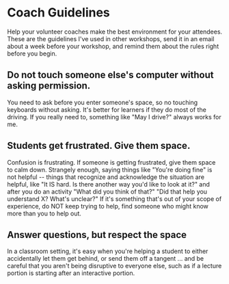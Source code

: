 # Coach Guidelines

Help your volunteer coaches make the best environment for your attendees. These are the guidelines I've used in other workshops, send it in an email about a week before your workshop, and remind them about the rules right before you begin.

## Do not touch someone else's computer without asking permission.

You need to ask before you enter someone's space, so no touching keyboards without asking. It's better for learners if they do most of the driving. If you really need to, something like "May I drive?" always works for me.

## Students get frustrated. Give them space.

Confusion is frustrating. If someone is getting frustrated, give them space to calm down. Strangely enough, saying things like "You're doing fine" is not helpful -- things that recognize and acknowledge the situation are helpful, like "It IS hard. Is there another way you'd like to look at it?" and after you do an activity "What did you think of that?" "Did that help you understand X? What's unclear?" If it's something that's out of your scope of experience, do NOT keep trying to help, find someone who might know more than you to help out.

## Answer questions, but respect the space

In a classroom setting, it's easy when you're helping a student to either accidentally let them get behind, or send them off a tangent ... and be careful that you aren't being disruptive to everyone else, such as if a lecture portion is starting after an interactive portion.